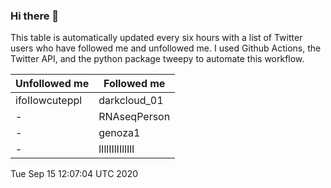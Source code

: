 ### Hi there 👋

This table is automatically updated every six hours with a list of Twitter users who have followed me and unfollowed me. I used Github Actions, the Twitter API, and the python package tweepy to automate this workflow.

| Unfollowed me |  Followed me |
| --- | --- |
|ifoIIowcuteppl|darkcloud_01|
|-|RNAseqPerson|
|-|genoza1|
|-|lIllIIlIIllIlI|
Tue Sep 15 12:07:04 UTC 2020
